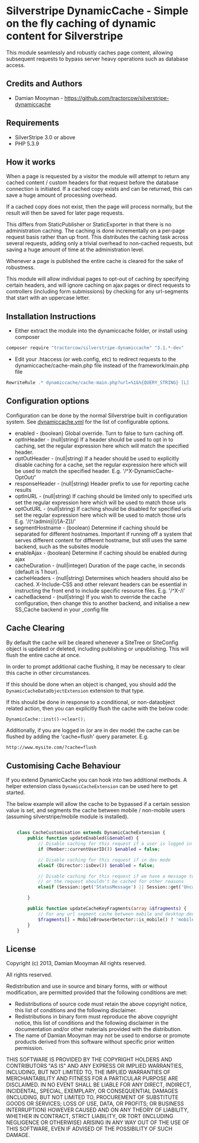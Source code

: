 # Silverstripe DynamicCache - Simple on the fly caching of dynamic content for Silverstripe

This module seamlessly and robustly caches page content, allowing subsequent requests to bypass
server heavy operations such as database access.

## Credits and Authors

 * Damian Mooyman - <https://github.com/tractorcow/silverstripe-dynamiccache>

## Requirements

 * SilverStripe 3.0 or above
 * PHP 5.3.9

## How it works

When a page is requested by a visitor the module will attempt to return any cached
content / custom headers for that request before the database connection is initiated.
If a cached copy exists and can be returned, this can save a huge amount of processing
overhead.

If a cached copy does not exist, then the page will process normally, but the result
will then be saved for later page requests.

This differs from StaticPublisher or StaticExporter in that there is no administration
caching. The caching is done incrementally on a per-page request basis rather than
up front. This distributes the caching task across several requests, adding only a
trivial overhead to non-cached requests, but saving a huge amount of time at the
administration level.

Whenever a page is published the entire cache is cleared for the sake of robustness.

This module will allow individual pages to opt-out of caching by specifying certain headers,
and will ignore caching on ajax pages or direct requests to controllers (including 
form submissions) by checking for any url-segments that start with an uppercase letter.

## Installation Instructions

 * Either extract the module into the dynamiccache folder, or install using composer

```bash
composer require "tractorcow/silverstripe-dynamiccache" "3.1.*-dev"
```

 * Edit your .htaccess (or web.config, etc) to redirect requests to the dynamiccache/cache-main.php
   file instead of the framework/main.php file

```apache
RewriteRule .* dynamiccache/cache-main.php?url=%1&%{QUERY_STRING} [L]
```

## Configuration options

Configuration can be done by the normal Silverstripe built in configuration system.
See [dynamiccache.yml](_config/dynamiccache.yml) for the list of configurable options.

 * enabled - (boolean) Global override. Turn to false to turn caching off.
 * optInHeader - (null|string) If a header should be used to opt in to caching,
   set the regular expression here which will match the specified header.
 * optOutHeader - (null|string) If a header should be used to explicitly disable
   caching for a cache, set the regular expression here which will be used to
   match the specified header. E.g. '/^X\-DynamicCache\-OptOut/'
 * responseHeader - (null|string) Header prefix to use for reporting cache results
 * optInURL - (null|string) If caching should be limited only to specified urls
   set the regular expression here which will be used to match those urls
 * optOutURL - (null|string) If caching should be disabled for specified urls 
   set the regular expression here which will be used to match those urls
   E.g. '/(^\/admin)|(\/[A-Z])/'
 * segmentHostname - (boolean) Determine if caching should be separated for
   different hostnames. Important if running off a system that serves different
   content for different hostname, but still uses the same backend, such as the
   subsites module
 * enableAjax - (boolean) Determine if caching should be enabled during ajax
 * cacheDuration - (null|integer) Duration of the page cache, in seconds (default is 1 hour).
 * cacheHeaders - (null|string) Determines which headers should also be cached.
   X-Include-CSS and other relevant headers can be essential in instructing the
   front end to include specific resource files. E.g. '/^X\-/i'
 * cacheBackend - (null|string) If you wish to override the cache configuration,
   then change this to another backend, and initialise a new SS_Cache backend
   in your _config file

## Cache Clearing

By default the cache will be cleared whenever a SiteTree or SiteConfig object is updated or deleted, including
publishing or unpublishing. This will flush the entire cache at once.

In order to prompt additional cache flushing, it may be necessary to clear this cache in other circumstances.

If this should be done when an object is changed, you should add the `DynamicCacheDataObjectExtension` extension
to that type.

If this should be done in response to a conditional, or non-dataobject related action, then you can explicitly flush
the cache with the below code:

```php
DynamicCache::inst()->clear();
```

Additionally, if you are logged in (or are in dev mode) the cache can be flushed by adding the 'cache=flush' query
parameter. E.g.

`http://www.mysite.com/?cache=flush`

## Customising Cache Behaviour

If you extend DynamicCache you can hook into two additional methods. A helper extension class `DynamicCacheExtension`
can be used here to get started.

The below example will allow the cache to be bypassed if a certain session value is set, and segments the cache between
mobile / non-mobile users (assuming silverstripe/mobile module is installed).

```php

	class CacheCustomisation extends DynamicCacheExtension {
		public function updateEnabled(&$enabled) {
			// Disable caching for this request if a user is logged in
			if (Member::currentUserID()) $enabled = false;

			// Disable caching for this request if in dev mode
			elseif (Director::isDev()) $enabled = false;

			// Disable caching for this request if we have a message to display
			// or the request shouldn't be cached for other reasons
			elseif (Session::get('StatusMessage') || Session::get('Uncachable')) $enabled = false;

		}

		public function updateCacheKeyFragments(array &$fragments) {
			// For any url segment cache between mobile and desktop devices.
			$fragments[] = MobileBrowserDetector::is_mobile() ? 'mobile' : 'desktop';
		}
	}

```

## License

Copyright (c) 2013, Damian Mooyman
All rights reserved.

All rights reserved.

Redistribution and use in source and binary forms, with or without
modification, are permitted provided that the following conditions are met:

 * Redistributions of source code must retain the above copyright
   notice, this list of conditions and the following disclaimer.
 * Redistributions in binary form must reproduce the above copyright
   notice, this list of conditions and the following disclaimer in the
   documentation and/or other materials provided with the distribution.
 * The name of Damian Mooyman may not be used to endorse or promote products
   derived from this software without specific prior written permission.

THIS SOFTWARE IS PROVIDED BY THE COPYRIGHT HOLDERS AND CONTRIBUTORS "AS IS" AND
ANY EXPRESS OR IMPLIED WARRANTIES, INCLUDING, BUT NOT LIMITED TO, THE IMPLIED
WARRANTIES OF MERCHANTABILITY AND FITNESS FOR A PARTICULAR PURPOSE ARE
DISCLAIMED. IN NO EVENT SHALL <COPYRIGHT HOLDER> BE LIABLE FOR ANY
DIRECT, INDIRECT, INCIDENTAL, SPECIAL, EXEMPLARY, OR CONSEQUENTIAL DAMAGES
(INCLUDING, BUT NOT LIMITED TO, PROCUREMENT OF SUBSTITUTE GOODS OR SERVICES;
LOSS OF USE, DATA, OR PROFITS; OR BUSINESS INTERRUPTION) HOWEVER CAUSED AND
ON ANY THEORY OF LIABILITY, WHETHER IN CONTRACT, STRICT LIABILITY, OR TORT
(INCLUDING NEGLIGENCE OR OTHERWISE) ARISING IN ANY WAY OUT OF THE USE OF THIS
SOFTWARE, EVEN IF ADVISED OF THE POSSIBILITY OF SUCH DAMAGE.
